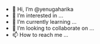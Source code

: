 - 👋 Hi, I’m @yenugaharika
- 👀 I’m interested in ...
- 🌱 I’m currently learning ...
- 💞️ I’m looking to collaborate on ...
- 📫 How to reach me ...

<!---
yenugaharika/yenugaharika is a ✨ special ✨ repository because its `README.md` (this file) appears on your GitHub profile.
You can click the Preview link to take a look at your changes.
--->
